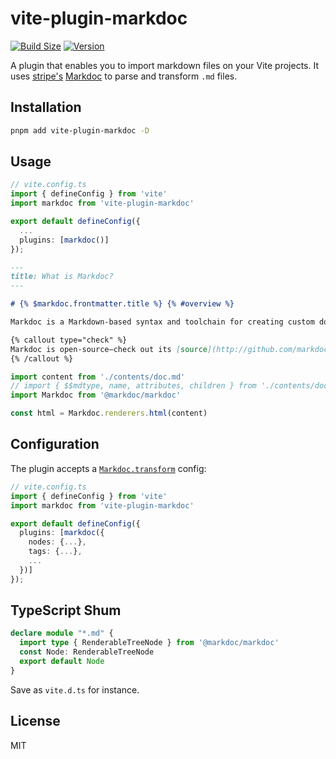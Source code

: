 # vite-plugin-markdoc

[![Build Size](https://img.shields.io/bundlephobia/minzip/vite-plugin-markdoc?label=bundle%20size&style=flat&colorA=000000&colorB=000000)](https://bundlephobia.com/result?p=vite-plugin-markdoc)
[![Version](https://img.shields.io/npm/v/vite-plugin-markdoc?style=flat&colorA=000000&colorB=000000)](https://www.npmjs.com/package/vite-plugin-markdoc)

A plugin that enables you to import markdown files on your Vite projects. It uses [stripe's](https://stripe.com/) [Markdoc](https://markdoc.io/) to parse and transform `.md` files.

## Installation

```bash
pnpm add vite-plugin-markdoc -D
```

## Usage

```ts
// vite.config.ts
import { defineConfig } from 'vite'
import markdoc from 'vite-plugin-markdoc'

export default defineConfig({
  ...
  plugins: [markdoc()]
});
```

```md
---
title: What is Markdoc?
---

# {% $markdoc.frontmatter.title %} {% #overview %}

Markdoc is a Markdown-based syntax and toolchain for creating custom documentation sites. Stripe created Markdoc to power [our public docs](http://stripe.com/docs).

{% callout type="check" %}
Markdoc is open-source—check out its [source](http://github.com/markdoc/markdoc) to see how it works.
{% /callout %}
```

```ts
import content from './contents/doc.md'
// import { $$mdtype, name, attributes, children } from './contents/doc.md'
import Markdoc from '@markdoc/markdoc'

const html = Markdoc.renderers.html(content)
```

## Configuration

The plugin accepts a [`Markdoc.transform`](https://markdoc.io/docs/syntax#config) config:

```ts
// vite.config.ts
import { defineConfig } from 'vite'
import markdoc from 'vite-plugin-markdoc'

export default defineConfig({
  plugins: [markdoc({
    nodes: {...},
    tags: {...},
    ...
  })]
});
```

## TypeScript Shum

```ts
declare module "*.md" {
  import type { RenderableTreeNode } from '@markdoc/markdoc'
  const Node: RenderableTreeNode
  export default Node
}
```

Save as `vite.d.ts` for instance.

## License

MIT
